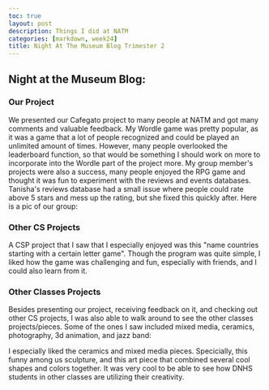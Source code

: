 ```yaml
---
toc: true
layout: post
description: Things I did at NATM
categories: [markdown, week24]
title: Night At The Museum Blog Trimester 2
---
```

## Night at the Museum Blog:
### Our Project
We presented our Cafegato project to many people at NATM and got many comments and valuable feedback. My Wordle game was pretty popular, as it was a game that a lot of people recognized and could be played an unlimited amount of times. However, many people overlooked the leaderboard function, so that would be something I should work on more to incorporate into the Wordle part of the project more. My group member's projects were also a success, many people enjoyed the RPG game and thought it was fun to experiment with the reviews and events databases. Tanisha's reviews database had a small issue where people could rate above 5 stars and mess up the rating, but she fixed this quickly after. Here is a pic of our group:

### Other CS Projects
A CSP project that I saw that I especially enjoyed was this "name countries starting with a certain letter game". Though the program was quite simple, I liked how the game was challenging and fun, especially with friends, and I could also learn from it. 


### Other Classes Projects
Besides presenting our project, receiving feedback on it, and checking out other CS projects, I was also able to walk around to see the other classes projects/pieces. Some of the ones I saw included mixed media, ceramics, photography, 3d animation, and jazz band:

I especially liked the ceramics and mixed media pieces. Specicially, this funny among us sculpture, and this art piece that combined several cool shapes and colors together. It was very cool to be able to see how DNHS students in other classes are utilizing their creativity.


